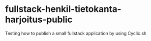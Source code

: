 # fullstack-henkil-tietokanta-harjoitus-public
 Testing how to publish a small fullstack application by using Cyclic.sh
